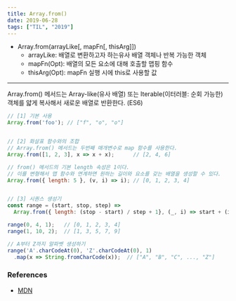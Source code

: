 ```yaml
---
title: Array.from()
date: 2019-06-28
tags: ["TIL", "2019"]
---
```


* Array.from(arrayLike[, mapFn[, thisArg]])
  * arrayLike: 배열로 변환하고자 하는유사 배열 객체나 반복 가능한 객체
  * mapFn(Opt): 배열의 모든 요소에 대해 호출할 맵핑 함수
  * thisArg(Opt): mapFn 실행 시에 this로 사용할 값

---
Array.from() 메서드는 Array-like(유사 배열) 또는 Iterable(이터러블: 순회 가능한) 객체를 얇게 복사해서 새로운 배열로 반환한다. (ES6)

```javascript
// [1] 기본 사용
Array.from('foo'); // ["f", "o", "o"]


// [2] 화살표 함수와의 조합
// Array.from() 메서드는 두번째 매개변수로 map 함수를 사용한다.
Array.from([1, 2, 3], x => x + x);      // [2, 4, 6]

// from() 메서드의 기본 length 속성은 1이다.
// 이를 변형해서 맵 함수와 연계하면 원하는 길이와 요소를 갖는 배열을 생성할 수 있다.
Array.from({ length: 5 }, (v, i) => i); // [0, 1, 2, 3, 4]


// [3] 시퀀스 생성기
const range = (start, stop, step) =>
  Array.from({ length: (stop - start) / step + 1}, (_, i) => start + (i * step));

range(0, 4, 1);   // [0, 1, 2, 3, 4]
range(1, 10, 2);  // [1, 3, 5, 7, 9]

// A부터 Z까지 알파벳 생성하기
range('A'.charCodeAt(0), 'Z'.charCodeAt(0), 1)
  .map(x => String.fromCharCode(x));  // ["A", "B", "C", ..., "Z"]
```

### References

* [MDN](https://developer.mozilla.org/en-US/docs/Web/JavaScript/Reference/Global_Objects/Array/from)
